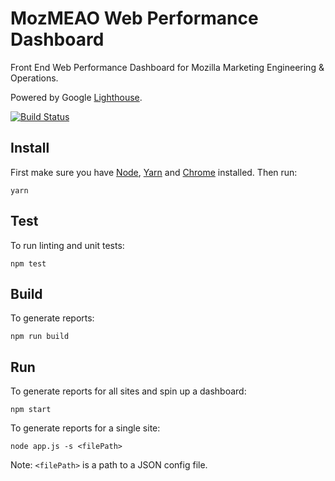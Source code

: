 # MozMEAO Web Performance Dashboard

Front End Web Performance Dashboard for Mozilla Marketing Engineering & Operations.

Powered by Google [Lighthouse](https://developers.google.com/web/tools/lighthouse/).

[![Build Status](https://travis-ci.org/mozmeao/performance-dashboard.svg?branch=master)](https://travis-ci.org/mozmeao/performance-dashboard)

## Install

First make sure you have [Node](https://nodejs.org/), [Yarn](https://yarnpkg.com/) and [Chrome](https://www.google.com/chrome/) installed. Then run:

```
yarn
```

## Test

To run linting and unit tests:

```
npm test
```

## Build

To generate reports:

```
npm run build
```

## Run

To generate reports for all sites and spin up a dashboard:

```
npm start
```

To generate reports for a single site:

```
node app.js -s <filePath>
```

Note: `<filePath>` is a path to a JSON config file.

